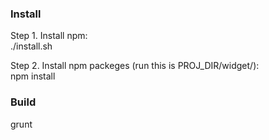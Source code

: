 ### Install 

Step 1. Install npm:  
./install.sh  

Step 2. Install npm packeges (run this is PROJ_DIR/widget/):  
npm install  

### Build 

grunt 